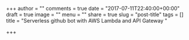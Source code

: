 +++
author = ""
comments = true
date = "2017-07-11T22:40:00+00:00"
draft = true
image = ""
menu = ""
share = true
slug = "post-title"
tags = []
title = "Serverless github bot with AWS Lambda and API Gateway "

+++
